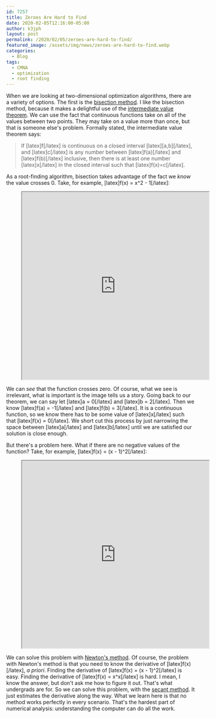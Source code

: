 ```yaml
---
id: 7257
title: Zeroes Are Hard to Find
date: 2020-02-05T12:16:00-05:00
author: k3jph
layout: post
permalink: /2020/02/05/zeroes-are-hard-to-find/
featured_image: /assets/img/news/zeroes-are-hard-to-find.webp
categories:
  - Blog
tags:
  - CMNA
  - optimization
  - root finding
---
```

When we are looking at two-dimensional optimization algorithms,
there are a variety of options. The first is the [bisection
method](http://www.mathcs.emory.edu/~cheung/Courses/170/Syllabus/07/bisection.html).
I like the bisection method, because it makes a delightful use of
the [intermediate value
theorem](https://www.mathsisfun.com/algebra/intermediate-value-theorem.html).
We can use the fact that continuous functions take on all of the
values between two points. They may take on a value more than once,
but that is someone else's problem. Formally stated, the intermediate
value theorem says:

> If [latex]f[/latex] is continuous on a closed interval
[latex][a,b][/latex], and [latex]c[/latex] is any number between
[latex]f(a)[/latex] and [latex]f(b)[/latex] inclusive, then there
is at least one number [latex]x[/latex] in the closed interval such
that [latex]f(x)=c[/latex].

As a root-finding algorithm, bisection takes advantage of the fact
we _know_ the value crosses 0\. Take, for example, [latex]f(x) =
x^2 - 1[/latex]:

<center>
<figure><iframe src="https://www.desmos.com/calculator/cqxqmqbeml?embed"
width="500px" height="500px"></iframe></figure>
</center>

We can _see_ that the function crosses zero. Of course, what we see
is irrelevant, what is important is the image tells us a story.
Going back to our theorem, we can say let [latex]a = 0[/latex] and
[latex]b = 2[/latex]. Then we know [latex]f(a) = -1[/latex] and
[latex]f(b) = 3[/latex]. It is a continuous function, so we know
there has to be some value of [latex]x[/latex] such that [latex]f(x)
= 0[/latex]. We short cut this process by just narrowing the space
between [latex]a[/latex] and [latex]b[/latex] until we are satisfied
our solution is close enough.

But there's a problem here. What if there are no negative values
of the function? Take, for example, [latex]f(x) = (x - 1)^2[/latex]:

<center>
<figure><iframe src="https://www.desmos.com/calculator/ayhmgxigem?embed"
width="500px" height="500px"></iframe></figure>
</center>

We can solve this problem with [Newton's
method](https://www.math.ubc.ca/~anstee/math104/newtonmethod.pdf). Of
course, the problem with Newton's method is that you need to know
the derivative of [latex]f(x)[/latex], _a priori_. Finding the derivative of
[latex]f(x) = (x - 1)^2[/latex] is easy. Finding the derivative of
[latex]f(x) = x^x[/latex] is hard. I mean, I know the answer, but
don't ask me how to figure it out. That's what undergrads are for.
So we can solve this problem, with the [secant
method](https://www.sciencedirect.com/topics/engineering/secant-method). It
just estimates the derivative along the way. What we learn here is
that no method works perfectly in every scenario. That's the hardest
part of numerical analysis: understanding the computer can do all
the work.
